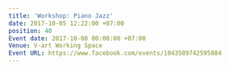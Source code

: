 ```yaml
---
title: 'Workshop: Piano Jazz'
date: 2017-10-05 12:22:00 +07:00
position: 40
Event date: 2017-10-08 00:00:00 +07:00
Venue: V-art Working Space
Event URL: https://www.facebook.com/events/1943589742595884
---
```


